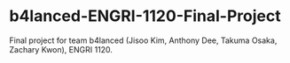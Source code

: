 # b4lanced-ENGRI-1120-Final-Project
Final project for team b4lanced (Jisoo Kim, Anthony Dee, Takuma Osaka, Zachary Kwon), ENGRI 1120.
